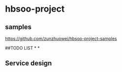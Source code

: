 # hbsoo-project

## samples
https://github.com/zunzhuowei/hbsoo-project-samples

##TODO LIST
* 
* 

## Service design

